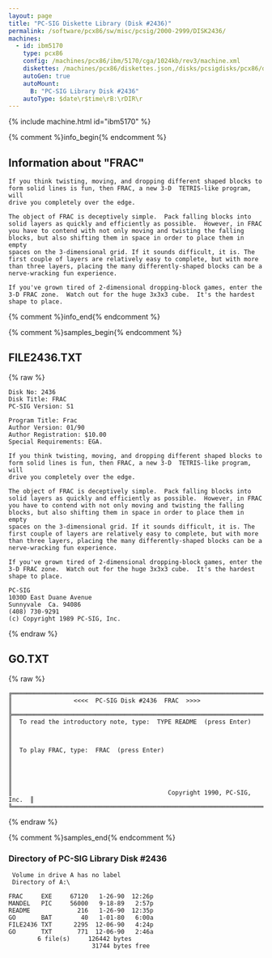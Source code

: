 ```yaml
---
layout: page
title: "PC-SIG Diskette Library (Disk #2436)"
permalink: /software/pcx86/sw/misc/pcsig/2000-2999/DISK2436/
machines:
  - id: ibm5170
    type: pcx86
    config: /machines/pcx86/ibm/5170/cga/1024kb/rev3/machine.xml
    diskettes: /machines/pcx86/diskettes.json,/disks/pcsigdisks/pcx86/diskettes.json
    autoGen: true
    autoMount:
      B: "PC-SIG Library Disk #2436"
    autoType: $date\r$time\rB:\rDIR\r
---
```


{% include machine.html id="ibm5170" %}

{% comment %}info_begin{% endcomment %}

## Information about "FRAC"

    If you think twisting, moving, and dropping different shaped blocks to
    form solid lines is fun, then FRAC, a new 3-D  TETRIS-like program, will
    drive you completely over the edge.
    
    The object of FRAC is deceptively simple.  Pack falling blocks into
    solid layers as quickly and efficiently as possible.  However, in FRAC
    you have to contend with not only moving and twisting the falling
    blocks, but also shifting them in space in order to place them in empty
    spaces on the 3-dimensional grid. If it sounds difficult, it is. The
    first couple of layers are relatively easy to complete, but with more
    than three layers, placing the many differently-shaped blocks can be a
    nerve-wracking fun experience.
    
    If you've grown tired of 2-dimensional dropping-block games, enter the
    3-D FRAC zone.  Watch out for the huge 3x3x3 cube.  It's the hardest
    shape to place.
{% comment %}info_end{% endcomment %}

{% comment %}samples_begin{% endcomment %}

## FILE2436.TXT

{% raw %}
```
Disk No: 2436                                                           
Disk Title: FRAC                                                        
PC-SIG Version: S1                                                      
                                                                        
Program Title: Frac                                                     
Author Version: 01/90                                                   
Author Registration: $10.00                                             
Special Requirements: EGA.                                              
                                                                        
If you think twisting, moving, and dropping different shaped blocks to  
form solid lines is fun, then FRAC, a new 3-D  TETRIS-like program, will
drive you completely over the edge.                                     
                                                                        
The object of FRAC is deceptively simple.  Pack falling blocks into     
solid layers as quickly and efficiently as possible.  However, in FRAC  
you have to contend with not only moving and twisting the falling       
blocks, but also shifting them in space in order to place them in empty 
spaces on the 3-dimensional grid. If it sounds difficult, it is. The    
first couple of layers are relatively easy to complete, but with more   
than three layers, placing the many differently-shaped blocks can be a  
nerve-wracking fun experience.                                          
                                                                        
If you've grown tired of 2-dimensional dropping-block games, enter the  
3-D FRAC zone.  Watch out for the huge 3x3x3 cube.  It's the hardest    
shape to place.                                                         
                                                                        
PC-SIG                                                                  
1030D East Duane Avenue                                                 
Sunnyvale  Ca. 94086                                                    
(408) 730-9291                                                          
(c) Copyright 1989 PC-SIG, Inc.                                         
```
{% endraw %}

## GO.TXT

{% raw %}
```
╔═════════════════════════════════════════════════════════════════════════╗
║                 <<<<  PC-SIG Disk #2436  FRAC  >>>>                     ║
╠═════════════════════════════════════════════════════════════════════════╣
║  To read the introductory note, type:  TYPE README  (press Enter)       ║
║                                                                         ║
║  To play FRAC, type:  FRAC  (press Enter)                               ║
║                                                                         ║
║                                                                         ║
║                                           Copyright 1990, PC-SIG, Inc.  ║
╚═════════════════════════════════════════════════════════════════════════╝
```
{% endraw %}

{% comment %}samples_end{% endcomment %}

### Directory of PC-SIG Library Disk #2436

     Volume in drive A has no label
     Directory of A:\

    FRAC     EXE     67120   1-26-90  12:26p
    MANDEL   PIC     56000   9-18-89   2:57p
    README             216   1-26-90  12:35p
    GO       BAT        40   1-01-80   6:00a
    FILE2436 TXT      2295  12-06-90   4:24p
    GO       TXT       771  12-06-90   2:46a
            6 file(s)     126442 bytes
                           31744 bytes free
